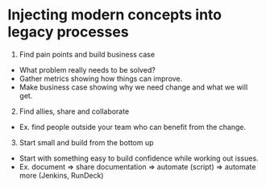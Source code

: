 # Injecting modern concepts into legacy processes

1) Find pain points and build business case

* What problem really needs to be solved?
* Gather metrics showing how things can improve.
* Make business case showing why we need change and what we will get. 

2) Find allies, share and collaborate

* Ex. find people outside your team who can benefit from the change.

3) Start small and build from the bottom up

* Start with something easy to build confidence while working out issues.
* Ex. document => share documentation => automate (script) => automate more
  (Jenkins, RunDeck)
